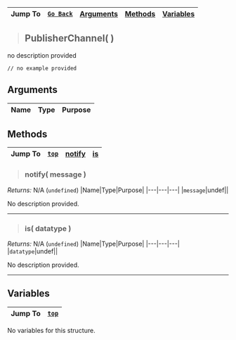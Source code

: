 |Jump To|[`Go Back`]()|[Arguments](#arguments)|[Methods](#methods)|[Variables](#variables)|
|---|---|---|---|---|
>## PublisherChannel( )
no description provided
```GML
// no example provided
```
## Arguments
|Name|Type|Purpose|
|---|---|---|

## Methods
|Jump To|[`top`](#)|[notify](#notify-message-)|[is](#is-datatype-)|
|---|---|---|---|
> ### notify( message )
*Returns:* N/A (`undefined`)
|Name|Type|Purpose|
|---|---|---|
|`message`|undef||

No description provided.
***
> ### is( datatype )
*Returns:* N/A (`undefined`)
|Name|Type|Purpose|
|---|---|---|
|`datatype`|undef||

No description provided.
***
## Variables
|Jump To|[`top`](#)|
|---|---|

No variables for this structure.

